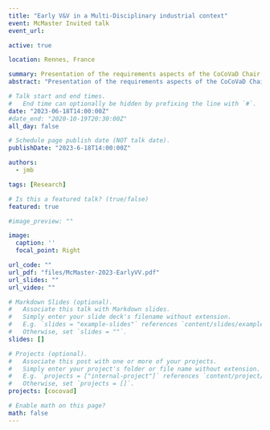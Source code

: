 ```yaml
---
title: "Early V&V in a Multi-Disciplinary industrial context"
event: McMaster Invited talk
event_url: 

active: true

location: Rennes, France

summary: Presentation of the requirements aspects of the CoCoVaD Chair at McMaster seminars
abstract: "Presentation of the requirements aspects of the CoCoVaD Chair at McMaster seminars"

# Talk start and end times.
#   End time can optionally be hidden by prefixing the line with `#`.
date: "2023-06-18T14:00:00Z"
#date_end: "2020-10-19T20:30:00Z"
all_day: false

# Schedule page publish date (NOT talk date).
publishDate: "2023-6-18T14:00:00Z"

authors: 
  - jmb

tags: [Research]

# Is this a featured talk? (true/false)
featured: true

#image_preview: ""

image:
  caption: ''
  focal_point: Right

url_code: ""
url_pdf: "files/McMaster-2023-EarlyVV.pdf"
url_slides: ""
url_video: ""

# Markdown Slides (optional).
#   Associate this talk with Markdown slides.
#   Simply enter your slide deck's filename without extension.
#   E.g. `slides = "example-slides"` references `content/slides/example-slides.md`.
#   Otherwise, set `slides = ""`.
slides: []

# Projects (optional).
#   Associate this post with one or more of your projects.
#   Simply enter your project's folder or file name without extension.
#   E.g. `projects = ["internal-project"]` references `content/project/deep-learning/index.md`.
#   Otherwise, set `projects = []`.
projects: [cocovad]

# Enable math on this page?
math: false
---
```

